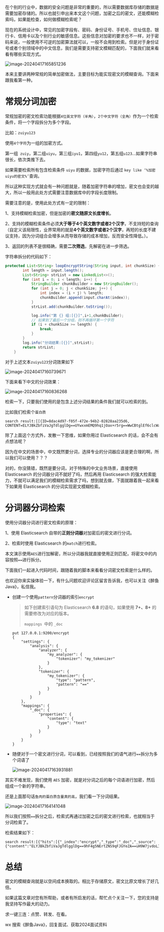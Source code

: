 在个别的行业中，数据的安全问题是非常的重要的，所以需要数据库存储的数据是需要加密存储的。所以也就引申出来本文这个问题，加密之后的密文，还能模糊检索吗，如果能检查，如何做模糊检索呢？

现在的系统设计中，常见的加密字段有、密码、身份证号、手机号、住址信息、银行卡、信用卡以及个别行业的敏感信息。这些信息对加密的要求也不一样，对于密码来说，一般使用不可逆的加密算法就可以，一般不会用到检索。但是对于身份证号或者个别领域中的中文信息，我们是需要支持密文模糊匹配的，下面我们就来看看有哪些实现方式。

![image-20240417165851236](密文字段模糊检索方案.assets/image-20240417165851236.png)

本来主要讲两种常规的简单加密做法，主要目标为能实现密文的模糊查询。下面来跟我看第一种。



# 常规分词加密

常规加密的密文检索功能根据`4位英文字符（半角）`，`2个中文字符（全角）`作为一个检索条件，将一个字段拆分为多个字段。

比如：`zuiyu123`

使用`4个字符`为一组的加密方式。

第一组` zuiy`，第二组`uiyu`，第三组`iyu1`，第四组`yu12`，第五组`u123`...如果字符串很长，依次类推下去。

如果需要检索所有包含检索条件 `uiyu` 的数据，加密字符后通过 `key like ‘%加密uiyu的密文%’`查询。

所以这种实现方式就会有一种问题就是，随着加密字符串的增加，密文也会变的越大，所以一般用此处方式需要注意数据库中的字段长度限制。



需要注意的是，使用此处方式有一定的限制：



1、支持模糊检索加密，但是加密的**密文随原文长度增长**。

2、支持的模糊检索条件必须**大于等于4个英文数字或者2个汉字**，不支持短的查询（自定义该局限性，业界常用的就是**4个英文数字或者2个汉字**，再短的长度不建议支持，因为分词组合会增多从而导致存储的成本增加，反而安全性降低。）。

3、返回的列表不是很精确，需要**二次筛选**，先解密在进一步筛选。



字符串拆分的代码如下：

```java
protected List<String> loopEncryptString(String input, int chunkSize) {
        int length = input.length();
        List<String> strList = new LinkedList<>();
        for (int i = 0; i < length; i++) {
            StringBuilder chunkBuilder = new StringBuilder();
            for (int j = 0; j < chunkSize; j++) {
                int index = (i + j) % length;
                chunkBuilder.append(input.charAt(index));
            }
            strList.add(chunkBuilder.toString());

            log.info("第 {} 组:[{}]",i+1,chunkBuilder);
            // 如果到了最后一个分组，则不再循环第一个字符
            if (i + chunkSize >= length) {
                break;
            }
        }
        log.info("分词结果:[{}]",strList);
        return strList;
    }
```

对于上述文本`zuiyu123`分词效果如下

![image-20240417160739671](密文字段模糊检索方案.assets/image-20240417160739671.png)

下面来看下中文的分词效果：

![image-20240417160836268](密文字段模糊检索方案.assets/image-20240417160836268.png)

检索一下，只要我们使用的是包含上述分词结果的条件我们就可以检索的到。

比如我们检索个`蛋白质`

```text
search result:[[{ID=8dac4d97-f05f-472e-94b2-02828aa235d6, CONTENT=ELYJBkZbfiVaJgTdlgglDg==UYwxxmEMQ9hq1jOax+r5rg==WwCBtglEf6clcWajP9sK+A==4sEGCqZ4P8Osr0dW84zFEA==c2AZejHeUp/5gpPkexfNcg==pvh/TcZRO4zwD+kwbE9lHw==1g30dxyz7z+8TQq+8jYH1A==AsWZOeiprypfrzSK3FtOuw==01vpoSuCXOpKCgcPsNlXyQ==79BPmIhSwMaA7hjN3ENDxA==}]]

```





除了上面这个方式外，发散一下思维，如果你用过 Elasticsearch 的话，会不会有点想法呢？

因为在中文的场景中，中文既然要分词，选择专业的分词器应该是更合理的啊，所以我们可以使用？？？



对的，你没猜错，既然是要分词，对于特殊的中文业务场景，直接使用 Elasticsearch 的分词器分词不就好了吗，然后再用 Elasticsearch 的强大检索能力，不就可以满足我们的模糊检索需求了吗，想到就去做，下面就跟着我一起来看下如果用 Elasticsearch 的分词实现密文模糊检索。



# 分词器分词检索

使用分词器分词进行密文检索的原理：

1、使用 Elasticsearch 自带的**正则分词器**对加密后的密文进行分词。

2、检索时使用 Elasticsearch 的`match`进行检索。

本文演示使用`AES`进行加解密，所以分词器我就直接使用正则匹配，将密文中的内容按照`==`进行拆分。

下面我们一起进入代码时间，跟随着我的脚本来看看分词密文检索是什么样的。

也欢迎你来实操体验一下，有什么问题欢迎评论区留言告诉我，也可以关注《醉鱼Java》，私信我。



* 创建一个使用`pattern`分词器的索引`encrypt`

  > 如下创建索引语句为 Elasticsearch **6.8** 的语句，如果使用 **7+、8+** 的需要修改为对应的版本。
  >
  > `mappings `中的 `_doc`

  ```text
  put 127.0.0.1:9200/encrypt
  {
      "settings": {
          "analysis": {
              "analyzer": {
                  "my_analyzer": {
                      "tokenizer": "my_tokenizer"
                  }
              },
              "tokenizer": {
                  "my_tokenizer": {
                      "type": "pattern",
                      "pattern": "=="
                  }
              }
          }
      },
      "mappings": {
          "_doc": {
              "properties": {
                  "content": {
                      "type": "text"
                  }
              }
          }
      }
  }
  ```

  

* 随便对于一个密文进行分词，可以看到，已经按照我们的语气进行`==`拆分为多个词语了

  ![image-20240417163931881](密文字段模糊检索方案.assets/image-20240417163931881.png)



其实不难发现，我们使用 `AES` 加密，就是对分词之后的每个词语进行加密，然后组成一个新的字符串。

还是上面那句话`鱼肉的蛋白质含量真的高`，我们看一下分词结果。

![image-20240417164141048](密文字段模糊检索方案.assets/image-20240417164141048.png)

所以我们按照`==`拆分之后，检索式再通过加密之后的密文进行检索，也就相当于分词检索了。

检索结果如下：

```text
search result:[{"hits":[{"_index":"encrypt","_type":"_doc","_source":{"content":"ELYJBkZbfiVaJgTdlgglDg==9hF4g5NErtZNS9qFJGYeZA==uH9W7jvdoLIKq5gOpFjhWg==4sEGCqZ4P8Osr0dW84zFEA==c2AZejHeUp/5gpPkexfNcg==1g30dxyz7z+8TQq+8jYH1A==01vpoSuCXOpKCgcPsNlXyQ==kIzJL/y/pnUbkZGjIkz4tw=="},"_id":"1713343285459","_score":2.8951092}],"total":1,"max_score":2.8951092}]
```



# 总结



密文的模糊查询就是以空间成本换取的。相比于存储原文，密文比原文增长了好几倍。





如果这篇文章对您有所帮助，或者有所启发的话，帮忙点个关注一下，您的支持是我坚持写作最大的动力。



求一键三连：点赞、转发、在看。



wx 搜索《醉鱼Java》，回复面试、获取2024面试资料